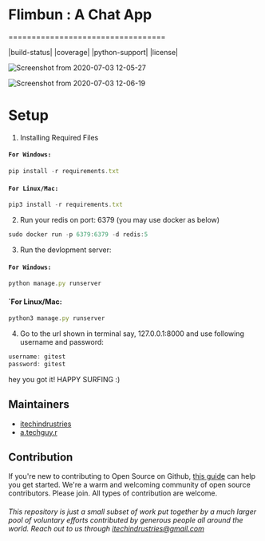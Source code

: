# Flimbun : A Chat App
==================================

|build-status| |coverage| |python-support| |license|

![Screenshot from 2020-07-03 12-05-27](https://user-images.githubusercontent.com/55910733/86439411-2b3c4b00-bd26-11ea-8e76-8ce0662fc33a.png)

![Screenshot from 2020-07-03 12-06-19](https://user-images.githubusercontent.com/55910733/86439506-5030be00-bd26-11ea-8235-4da880f56933.png)

# Setup

1) Installing Required Files

#### `For Windows:`

```javascript
pip install -r requirements.txt
```
#### `For Linux/Mac:`

```javascript
pip3 install -r requirements.txt
```

2) Run your redis on port: 6379 (you may use docker as below)

```javascript
sudo docker run -p 6379:6379 -d redis:5
```
3) Run the devlopment server:

#### `For Windows:`

```javascript
python manage.py runserver
```

#### `For Linux/Mac:

```javascript
python3 manage.py runserver
```

4) Go to the url shown in terminal say, 127.0.0.1:8000 and use following username and password:

```javascript
username: gitest
password: gitest
```

hey you got it! HAPPY SURFING :)

## Maintainers

- [itechindrustries](https://github.com/ItechIndrustries)
- [a.techguy.r](https://github.com/atechguyr)

## Contribution

If you're new to contributing to Open Source on Github, [this guide](https://guides.github.com/activities/contributing-to-open-source/) can help you get started. We're a warm and welcoming community of open source contributors. Please join. All types of contribution are welcome.

###### This repository is just a small subset of work put together by a much larger pool of voluntary efforts contributed by generous people all around the world. Reach out to us through itechindrustries@gmail.com
